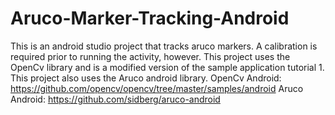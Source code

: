 # Aruco-Marker-Tracking-Android
This is an android studio project that tracks aruco markers.  A calibration is required prior to running the activity, however.
This project uses the OpenCv library and is a modified version of the sample application tutorial 1.
This project also uses the Aruco android library.
OpenCv Android: https://github.com/opencv/opencv/tree/master/samples/android
Aruco Android: https://github.com/sidberg/aruco-android

